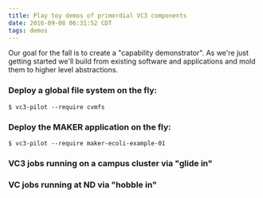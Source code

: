 ```yaml
---
title: Play toy demos of primordial VC3 components
date: 2016-09-08 06:31:52 CDT
tags: demos
---
```


Our goal for the fall is to create a "capability demonstrator".  As we're just getting started we'll build from existing software and applications and mold them to higher level abstractions.


### Deploy a global file system on the fly: 

    $ vc3-pilot --require cvmfs

<script type="text/javascript" src="https://asciinema.org/a/40j5dnd6m67yog3y4qa4tw957.js" id="asciicast-40j5dnd6m67yog3y4qa4tw957" async data-size="medium" data-width="100" data-theme="monokai"></script>

### Deploy the MAKER application on the fly:

    $ vc3-pilot --require maker-ecoli-example-01
    
<script type="text/javascript" src="https://asciinema.org/a/4qzmcrpmrzssxen6s1knkgw86.js" id="asciicast-4qzmcrpmrzssxen6s1knkgw86" async data-size="medium" data-width="100" data-theme="monokai"></script>

### VC3 jobs running on a campus cluster via "glide in"

<script type="text/javascript" src="https://asciinema.org/a/7a9ku2k4z3ujtnr1v4cjo6mq3.js" id="asciicast-7a9ku2k4z3ujtnr1v4cjo6mq3" async data-size="medium" data-width="100" data-theme="monokai"></script>

### VC jobs running at ND via "hobble in"
 
<script type="text/javascript" src="https://asciinema.org/a/84798.js" id="asciicast-84798" async data-size="medium" data-width="100" data-theme="monokai"></script>
